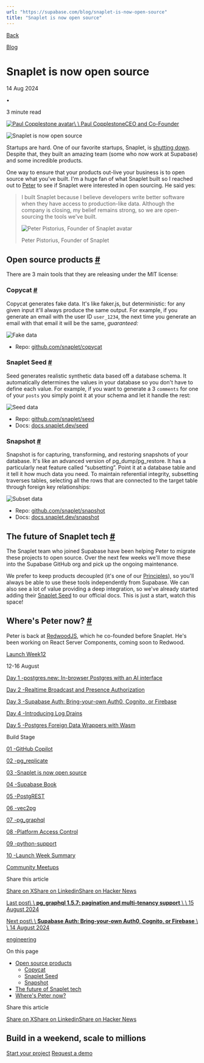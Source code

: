 ```yaml
---
url: "https://supabase.com/blog/snaplet-is-now-open-source"
title: "Snaplet is now open source"
---
```


[Back](https://supabase.com/blog)

[Blog](https://supabase.com/blog)

# Snaplet is now open source

14 Aug 2024

•

3 minute read

[![Paul Copplestone avatar](https://supabase.com/_next/image?url=https%3A%2F%2Fgithub.com%2Fkiwicopple.png&w=96&q=75&dpl=dpl_7FY8EmFQ6G3YqautJ4Fvh1viLnvu)\\
\\
Paul CopplestoneCEO and Co-Founder](https://github.com/kiwicopple)

![Snaplet is now open source](https://supabase.com/_next/image?url=%2Fimages%2Fblog%2Flw12%2Fday-3%2Fthumb-snaplet.png&w=3840&q=100&dpl=dpl_7FY8EmFQ6G3YqautJ4Fvh1viLnvu)

Startups are hard. One of our favorite startups, Snaplet, is [shutting down](https://www.snaplet.dev/post/snaplet-is-shutting-down). Despite that, they built an amazing team (some who now work at Supabase) and some incredible products.

One way to ensure that your products out-live your business is to open source what you've built. I'm a huge fan of what Snaplet built so I reached out to [Peter](https://x.com/appfactory/) to see if Snaplet were interested in open sourcing. He said yes:

> I built Snaplet because I believe developers write better software when they have access to
> production-like data. Although the company is closing, my belief remains strong, so we are
> open-sourcing the tools we've built.
>
> ![Peter Pistorius, Founder of Snaplet avatar](https://supabase.com/_next/image?url=%2Fimages%2Fblog%2Favatars%2Fpeter-snaplet.webp&w=64&q=75&dpl=dpl_7FY8EmFQ6G3YqautJ4Fvh1viLnvu)
>
> Peter Pistorius, Founder of Snaplet

## Open source products [\#](https://supabase.com/blog/snaplet-is-now-open-source\#open-source-products)

There are 3 main tools that they are releasing under the MIT license:

### Copycat [\#](https://supabase.com/blog/snaplet-is-now-open-source\#copycat)

Copycat generates fake data. It's like faker.js, but deterministic: for any given input it'll always produce the same output. For example, if you generate an email with the user ID `user_1234`, the next time you generate an email with that email it will be the same, _guaranteed:_

![Fake data](https://supabase.com/_next/image?url=%2Fimages%2Fblog%2Flw12%2Fday-3%2Fsnaplet-fake-data.png&w=3840&q=75&dpl=dpl_7FY8EmFQ6G3YqautJ4Fvh1viLnvu)

- Repo: [github.com/snaplet/copycat](https://github.com/snaplet/copycat)

### Snaplet Seed [\#](https://supabase.com/blog/snaplet-is-now-open-source\#snaplet-seed)

Seed generates realistic synthetic data based off a database schema. It automatically determines the values in your database so you don't have to define each value. For example, if you want to generate a 3 `comments` for one of your `posts` you simply point it at your schema and let it handle the rest:

![Seed data](https://supabase.com/_next/image?url=%2Fimages%2Fblog%2Flw12%2Fday-3%2Fsnaplet-seed-data.png&w=3840&q=75&dpl=dpl_7FY8EmFQ6G3YqautJ4Fvh1viLnvu)

- Repo: [github.com/snaplet/seed](https://github.com/snaplet/seed)
- Docs: [docs.snaplet.dev/seed](https://snaplet-seed.netlify.app/seed)

### Snapshot [\#](https://supabase.com/blog/snaplet-is-now-open-source\#snapshot)

Snapshot is for capturing, transforming, and restoring snapshots of your database. It's like an advanced version of pg\_dump/pg\_restore. It has a particularly neat feature called “subsetting”. Point it at a database table and it tell it how much data you need. To maintain referential integrity, subsetting traverses tables, selecting all the rows that are connected to the target table through foreign key relationships:

![Subset data](https://supabase.com/_next/image?url=%2Fimages%2Fblog%2Flw12%2Fday-3%2Fsnaplet-subset.png&w=3840&q=75&dpl=dpl_7FY8EmFQ6G3YqautJ4Fvh1viLnvu)

- Repo: [github.com/snaplet/snapshot](https://github.com/snaplet/snapshot)
- Docs: [docs.snaplet.dev/snapshot](https://snaplet-snapshot.netlify.app/snapshot)

## The future of Snaplet tech [\#](https://supabase.com/blog/snaplet-is-now-open-source\#the-future-of-snaplet-tech)

The Snaplet team who joined Supabase have been helping Peter to migrate these projects to open source. Over the next few weeks we'll move these into the Supabase GitHub org and pick up the ongoing maintenance.

We prefer to keep products decoupled (it's one of our [Principles](https://supabase.com/docs/guides/getting-started/architecture#everything-works-in-isolation)), so you'll always be able to use these tools independently from Supabase. We can also see a lot of value providing a deep integration, so we've already started adding their [Snaplet Seed](https://supabase.com/docs/guides/local-development/seeding-your-database#generating-seed-data) to our official docs. This is just a start, watch this space!

## Where's Peter now? [\#](https://supabase.com/blog/snaplet-is-now-open-source\#wheres-peter-now)

Peter is back at [RedwoodJS](https://redwoodjs.com/), which he co-founded before Snaplet. He's been working on React Server Components, coming soon to Redwood.

[Launch Week12](https://supabase.com/launch-week/12)

12-16 August

[Day 1 -postgres.new: In-browser Postgres with an AI interface](https://supabase.com/blog/postgres-new)

[Day 2 -Realtime Broadcast and Presence Authorization](https://supabase.com/blog/supabase-realtime-broadcast-and-presence-authorization)

[Day 3 -Supabase Auth: Bring-your-own Auth0, Cognito, or Firebase](https://supabase.com/blog/third-party-auth-mfa-phone-send-hooks)

[Day 4 -Introducing Log Drains](https://supabase.com/blog/log-drains)

[Day 5 -Postgres Foreign Data Wrappers with Wasm](https://supabase.com/blog/postgres-foreign-data-wrappers-with-wasm)

Build Stage

[01 -GitHub Copilot](https://supabase.com/blog/github-copilot-extension-for-vs-code)

[02 -pg\_replicate](https://news.ycombinator.com/item?id=41209994)

[03 -Snaplet is now open source](https://supabase.com/blog/snaplet-is-now-open-source)

[04 -Supabase Book](https://supabase.com/blog/supabase-book-by-david-lorenz)

[05 -PostgREST](https://supabase.com/blog/postgrest-12-2)

[06 -vec2pg](https://supabase.com/blog/vec2pg)

[07 -pg\_graphql](https://supabase.com/blog/pg-graphql-1-5-7)

[08 -Platform Access Control](https://supabase.com/blog/platform-access-control)

[09 -python-support](https://supabase.com/blog/python-support)

[10 -Launch Week Summary](https://supabase.com/blog/launch-week-12-top-10)

[Community Meetups](https://supabase.com/launch-week#meetups)

Share this article

[Share on X](https://twitter.com/intent/tweet?url=https%3A%2F%2Fsupabase.com%2Fblog%2Fsnaplet-is-now-open-source&text=Snaplet%20is%20now%20open%20source)[Share on Linkedin](https://www.linkedin.com/shareArticle?url=https%3A%2F%2Fsupabase.com%2Fblog%2Fsnaplet-is-now-open-source&text=Snaplet%20is%20now%20open%20source)[Share on Hacker News](https://news.ycombinator.com/submitlink?u=https%3A%2F%2Fsupabase.com%2Fblog%2Fsnaplet-is-now-open-source&t=Snaplet%20is%20now%20open%20source)

[Last post\\
\\
**pg\_graphql 1.5.7: pagination and multi-tenancy support** \\
\\
15 August 2024](https://supabase.com/blog/pg-graphql-1-5-7)

[Next post\\
\\
**Supabase Auth: Bring-your-own Auth0, Cognito, or Firebase** \\
\\
14 August 2024](https://supabase.com/blog/third-party-auth-mfa-phone-send-hooks)

[engineering](https://supabase.com/blog/tags/engineering)

On this page

- [Open source products](https://supabase.com/blog/snaplet-is-now-open-source#open-source-products)
  - [Copycat](https://supabase.com/blog/snaplet-is-now-open-source#copycat)
  - [Snaplet Seed](https://supabase.com/blog/snaplet-is-now-open-source#snaplet-seed)
  - [Snapshot](https://supabase.com/blog/snaplet-is-now-open-source#snapshot)
- [The future of Snaplet tech](https://supabase.com/blog/snaplet-is-now-open-source#the-future-of-snaplet-tech)
- [Where's Peter now?](https://supabase.com/blog/snaplet-is-now-open-source#wheres-peter-now)

Share this article

[Share on X](https://twitter.com/intent/tweet?url=https%3A%2F%2Fsupabase.com%2Fblog%2Fsnaplet-is-now-open-source&text=Snaplet%20is%20now%20open%20source)[Share on Linkedin](https://www.linkedin.com/shareArticle?url=https%3A%2F%2Fsupabase.com%2Fblog%2Fsnaplet-is-now-open-source&text=Snaplet%20is%20now%20open%20source)[Share on Hacker News](https://news.ycombinator.com/submitlink?u=https%3A%2F%2Fsupabase.com%2Fblog%2Fsnaplet-is-now-open-source&t=Snaplet%20is%20now%20open%20source)

## Build in a weekend, scale to millions

[Start your project](https://supabase.com/dashboard) [Request a demo](https://supabase.com/contact/sales)